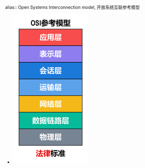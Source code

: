 alias:: Open Systems Interconnection model, 开放系统互联参考模型

- ![image.png](../assets/image_1698156464494_0.png)